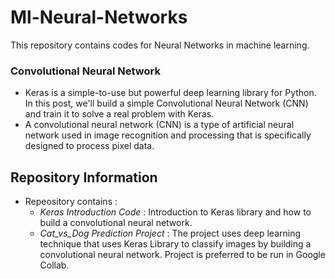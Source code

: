# Ml-Neural-Networks
This repository contains codes for Neural Networks in machine learning.

### Convolutional Neural Network  
* Keras is a simple-to-use but powerful deep learning library for Python. In this post, we'll build a simple Convolutional Neural Network (CNN) and train it to solve a real problem with Keras.  
* A convolutional neural network (CNN) is a type of artificial neural network used in image recognition and processing that is specifically designed to process pixel data.  

## Repository Information

* Repeository contains :  
  * _Keras Introduction Code_ : Introduction to Keras library and how to build a convolutional neural network.
  * _Cat_vs_Dog Prediction Project_ : The project uses deep learning technique that uses Keras Library to classify images by building a convolutional neural network. Project is preferred to be run in Google Collab.

